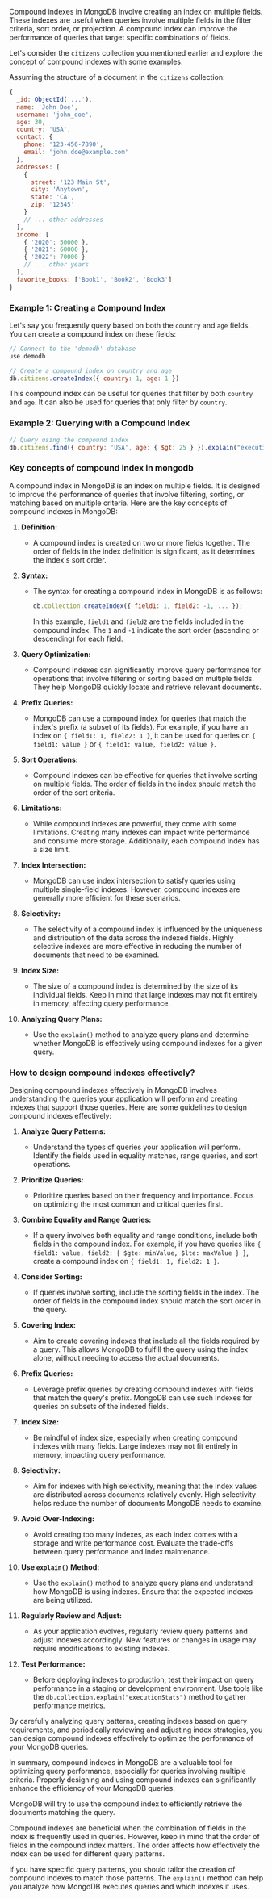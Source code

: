 Compound indexes in MongoDB involve creating an index on multiple fields. These indexes are useful when queries involve multiple fields in the filter criteria, sort order, or projection. A compound index can improve the performance of queries that target specific combinations of fields.

Let's consider the `citizens` collection you mentioned earlier and explore the concept of compound indexes with some examples.

Assuming the structure of a document in the `citizens` collection:

```javascript
{
  _id: ObjectId('...'),
  name: 'John Doe',
  username: 'john_doe',
  age: 30,
  country: 'USA',
  contact: {
    phone: '123-456-7890',
    email: 'john.doe@example.com'
  },
  addresses: [
    {
      street: '123 Main St',
      city: 'Anytown',
      state: 'CA',
      zip: '12345'
    }
    // ... other addresses
  ],
  income: [
    { '2020': 50000 },
    { '2021': 60000 },
    { '2022': 70000 }
    // ... other years
  ],
  favorite_books: ['Book1', 'Book2', 'Book3']
}
```

### Example 1: Creating a Compound Index

Let's say you frequently query based on both the `country` and `age` fields. You can create a compound index on these fields:

```javascript
// Connect to the 'demodb' database
use demodb

// Create a compound index on country and age
db.citizens.createIndex({ country: 1, age: 1 })
```

This compound index can be useful for queries that filter by both `country` and `age`. It can also be used for queries that only filter by `country`.

### Example 2: Querying with a Compound Index

```javascript
// Query using the compound index
db.citizens.find({ country: 'USA', age: { $gt: 25 } }).explain("executionStats")
```

### Key concepts of compound index in mongodb

A compound index in MongoDB is an index on multiple fields. It is designed to improve the performance of queries that involve filtering, sorting, or matching based on multiple criteria. Here are the key concepts of compound indexes in MongoDB:

1. **Definition:**
   - A compound index is created on two or more fields together. The order of fields in the index definition is significant, as it determines the index's sort order.

2. **Syntax:**
   - The syntax for creating a compound index in MongoDB is as follows:

     ```javascript
     db.collection.createIndex({ field1: 1, field2: -1, ... });
     ```

     In this example, `field1` and `field2` are the fields included in the compound index. The `1` and `-1` indicate the sort order (ascending or descending) for each field.

3. **Query Optimization:**
   - Compound indexes can significantly improve query performance for operations that involve filtering or sorting based on multiple fields. They help MongoDB quickly locate and retrieve relevant documents.

4. **Prefix Queries:**
   - MongoDB can use a compound index for queries that match the index's prefix (a subset of its fields). For example, if you have an index on `{ field1: 1, field2: 1 }`, it can be used for queries on `{ field1: value }` or `{ field1: value, field2: value }`.

5. **Sort Operations:**
   - Compound indexes can be effective for queries that involve sorting on multiple fields. The order of fields in the index should match the order of the sort criteria.

6. **Limitations:**
   - While compound indexes are powerful, they come with some limitations. Creating many indexes can impact write performance and consume more storage. Additionally, each compound index has a size limit.

7. **Index Intersection:**
   - MongoDB can use index intersection to satisfy queries using multiple single-field indexes. However, compound indexes are generally more efficient for these scenarios.

8. **Selectivity:**
   - The selectivity of a compound index is influenced by the uniqueness and distribution of the data across the indexed fields. Highly selective indexes are more effective in reducing the number of documents that need to be examined.

9. **Index Size:**
   - The size of a compound index is determined by the size of its individual fields. Keep in mind that large indexes may not fit entirely in memory, affecting query performance.

10. **Analyzing Query Plans:**
    - Use the `explain()` method to analyze query plans and determine whether MongoDB is effectively using compound indexes for a given query.


### How to design compound indexes effectively?

Designing compound indexes effectively in MongoDB involves understanding the queries your application will perform and creating indexes that support those queries. Here are some guidelines to design compound indexes effectively:

1. **Analyze Query Patterns:**
   - Understand the types of queries your application will perform. Identify the fields used in equality matches, range queries, and sort operations.

2. **Prioritize Queries:**
   - Prioritize queries based on their frequency and importance. Focus on optimizing the most common and critical queries first.

3. **Combine Equality and Range Queries:**
   - If a query involves both equality and range conditions, include both fields in the compound index. For example, if you have queries like `{ field1: value, field2: { $gte: minValue, $lte: maxValue } }`, create a compound index on `{ field1: 1, field2: 1 }`.

4. **Consider Sorting:**
   - If queries involve sorting, include the sorting fields in the index. The order of fields in the compound index should match the sort order in the query.

5. **Covering Index:**
   - Aim to create covering indexes that include all the fields required by a query. This allows MongoDB to fulfill the query using the index alone, without needing to access the actual documents.

6. **Prefix Queries:**
   - Leverage prefix queries by creating compound indexes with fields that match the query's prefix. MongoDB can use such indexes for queries on subsets of the indexed fields.

7. **Index Size:**
   - Be mindful of index size, especially when creating compound indexes with many fields. Large indexes may not fit entirely in memory, impacting query performance.

8. **Selectivity:**
   - Aim for indexes with high selectivity, meaning that the index values are distributed across documents relatively evenly. High selectivity helps reduce the number of documents MongoDB needs to examine.

9. **Avoid Over-Indexing:**
   - Avoid creating too many indexes, as each index comes with a storage and write performance cost. Evaluate the trade-offs between query performance and index maintenance.

10. **Use `explain()` Method:**
    - Use the `explain()` method to analyze query plans and understand how MongoDB is using indexes. Ensure that the expected indexes are being utilized.

11. **Regularly Review and Adjust:**
    - As your application evolves, regularly review query patterns and adjust indexes accordingly. New features or changes in usage may require modifications to existing indexes.

12. **Test Performance:**
    - Before deploying indexes to production, test their impact on query performance in a staging or development environment. Use tools like the `db.collection.explain("executionStats")` method to gather performance metrics.

By carefully analyzing query patterns, creating indexes based on query requirements, and periodically reviewing and adjusting index strategies, you can design compound indexes effectively to optimize the performance of your MongoDB queries.

In summary, compound indexes in MongoDB are a valuable tool for optimizing query performance, especially for queries involving multiple criteria. Properly designing and using compound indexes can significantly enhance the efficiency of your MongoDB queries.

MongoDB will try to use the compound index to efficiently retrieve the documents matching the query.

Compound indexes are beneficial when the combination of fields in the index is frequently used in queries. However, keep in mind that the order of fields in the compound index matters. The order affects how effectively the index can be used for different query patterns.

If you have specific query patterns, you should tailor the creation of compound indexes to match those patterns. The `explain()` method can help you analyze how MongoDB executes queries and which indexes it uses.